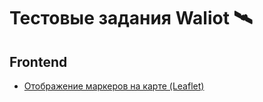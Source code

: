 # Тестовые задания Waliot 🛰️

## Frontend

- [Отображение маркеров на карте (Leaflet)](tasks/frontend-1.md)
